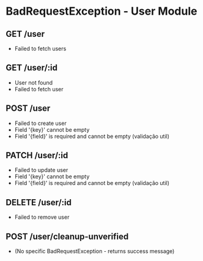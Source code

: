 # BadRequestException - User Module

## GET /user
- Failed to fetch users

## GET /user/:id
- User not found
- Failed to fetch user

## POST /user
- Failed to create user
- Field '{key}' cannot be empty
- Field '{field}' is required and cannot be empty (validação util)

## PATCH /user/:id
- Failed to update user
- Field '{key}' cannot be empty
- Field '{field}' is required and cannot be empty (validação util)

## DELETE /user/:id
- Failed to remove user

## POST /user/cleanup-unverified
- (No specific BadRequestException - returns success message)
